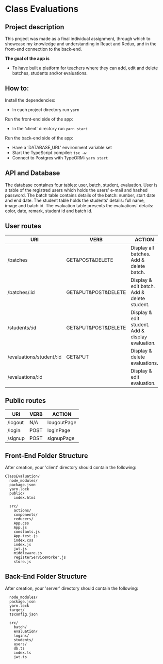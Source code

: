 # Class Evaluations

## Project description

This project was made as a final individual assignment, through which to showcase my knowledge and understanding in React and Redux, and in the front-end connection to the back-end.

**The goal of the app is**

* To have built a platform for teachers where they can add, edit and delete batches, students and/or evaluations.

## How to:

Install the dependencies:

* In each project directory run `yarn `

Run the front-end side of the app:

* In the ‘client’ directory run `yarn start`

Run the back-end side of the app:

* Have a ‘DATABASE_URL' environment variable set
* Start the TypeScript compiler: `tsc -w`
* Connect to Postgres with TypeORM: `yarn start`

## API and Database

The database containes four tables: user, batch, student, evaluation. 
User is a table of the registred users which holds the users' e-mail and hashed password.
The batch table contains details of the batch: number, start date and end date.
The student table holds the students' details: full name, image and batch id.
The evaluation table presents the evaluations' details: color, date, remark, student id and batch id.

## User routes

|**URI**|**VERB**|**ACTION**|
|--------------------------|---------------------|---------------------------------------------------|
| /batches                 | GET&POST&DELETE     | Display all batches. Add & delete batch.          |
| /batches/:id             | GET&PUT&POST&DELETE | Display & edit batch. Add & delete student.       |
| /students/:id            | GET&PUT&POST&DELETE | Display & edit student. Add & display evaluation. |            
| /evaluations/student/:id | GET&PUT             | Display & delete evaluations.                     |
| /evaluations/:id         |                     | Display & edit evaluation.                        |


## Public routes

|**URI**|**VERB**|**ACTION**|
|-------------|---------|-----------------------------------|
| /logout     | N/A     | lougoutPage                       |
| /login      | POST    | loginPage                         |
| /signup     | POST    | signupPage                        |


## Front-End Folder Structure

After creation, your 'client' directory should contain the following:

```
ClassEvaluation/
  node_modules/
  package.json
  yarn.lock
  public/
    index.html
    
  src/
    actions/
    components/
    reducers/
    App.css
    App.js
    constants.js
    App.test.js
    index.css
    index.js 
    jwt.js
    middleware.js
    registerServiceWorker.js
    store.js
```

## Back-End Folder Structure

After creation, your 'server' directory should contain the following:

```
  node_modules/
  package.json
  yarn.lock
  target/
  tsconfig.json
  
  src/
    batch/
    evaluation/
    logins/
    students/
    users/
    db.ts
    index.ts
    jwt.ts

```
    
